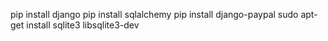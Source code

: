 pip install django
pip install sqlalchemy
pip install django-paypal
sudo apt-get install sqlite3 libsqlite3-dev
